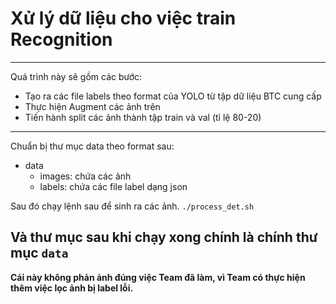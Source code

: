 # Xử lý dữ liệu cho việc train Recognition
---
Quá trình này sẽ gồm các bước:
- Tạo ra các file labels theo format của YOLO từ tập dữ liệu BTC cung cấp
- Thực hiện Augment các ảnh trên
- Tiến hành split các ảnh thành tập train và val (tỉ lệ 80-20)
---
Chuẩn bị thư mục data theo format sau:
- data
    - images: chứa các ảnh
    - labels: chứa các file label dạng json

Sau đó chạy lệnh sau để sinh ra các ảnh.
`./process_det.sh`

Và thư mục sau khi chạy xong chính là chính thư mục `data`
---
**Cái này không phản ảnh đúng việc Team đã làm, vì Team có thực hiện thêm việc lọc ảnh bị label lỗi.**
